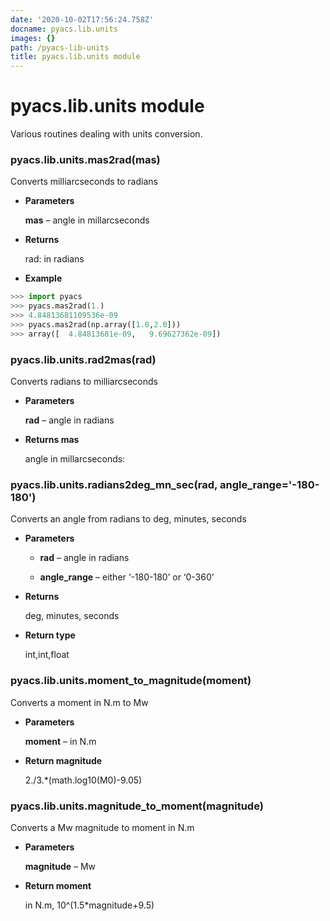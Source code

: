 ```yaml
---
date: '2020-10-02T17:56:24.758Z'
docname: pyacs.lib.units
images: {}
path: /pyacs-lib-units
title: pyacs.lib.units module
---
```


# pyacs.lib.units module

Various routines dealing with units conversion.


### pyacs.lib.units.mas2rad(mas)
Converts milliarcseconds to radians


* **Parameters**

    **mas** – angle in millarcseconds



* **Returns**

    rad: in radians



* **Example**


```python
>>> import pyacs
>>> pyacs.mas2rad(1.)
>>> 4.84813681109536e-09
>>> pyacs.mas2rad(np.array([1.0,2.0]))
>>> array([  4.84813681e-09,   9.69627362e-09])
```


### pyacs.lib.units.rad2mas(rad)
Converts radians to milliarcseconds


* **Parameters**

    **rad** – angle in radians



* **Returns mas**

    angle in millarcseconds:



### pyacs.lib.units.radians2deg_mn_sec(rad, angle_range='-180-180')
Converts an angle from radians to deg, minutes, seconds


* **Parameters**

    
    * **rad** – angle in radians


    * **angle_range** – either ‘-180-180’ or ‘0-360’



* **Returns**

    deg, minutes, seconds



* **Return type**

    int,int,float



### pyacs.lib.units.moment_to_magnitude(moment)
Converts a moment in N.m to Mw


* **Parameters**

    **moment** – in N.m



* **Return magnitude**

    2./3.\*(math.log10(M0)-9.05)



### pyacs.lib.units.magnitude_to_moment(magnitude)
Converts a Mw magnitude to moment in N.m


* **Parameters**

    **magnitude** – Mw



* **Return moment**

    in N.m, 10^(1.5\*magnitude+9.5)
